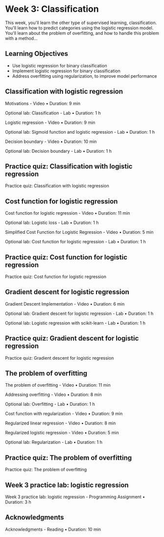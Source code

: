 # Week 3: Classification

This week, you'll learn the other type of supervised learning, classification. You'll learn how to predict categories using the logistic regression model. You'll learn about the problem of overfitting, and how to handle this problem with a method...
## Learning Objectives

* Use logistic regression for binary classification
* Implement logistic regression for binary classification
* Address overfitting using regularization, to improve model performance
## Classification with logistic regression

Motivations - Video • Duration: 9 min

Optional lab: Classification - Lab • Duration: 1 h

Logistic regression - Video • Duration: 9 min

Optional lab: Sigmoid function and logistic regression - Lab • Duration: 1 h

Decision boundary - Video • Duration: 10 min

Optional lab: Decision boundary - Lab • Duration: 1 h
## Practice quiz: Classification with logistic regression

Practice quiz: Classification with logistic regression
## Cost function for logistic regression

Cost function for logistic regression - Video • Duration: 11 min

Optional lab: Logistic loss - Lab • Duration: 1 h

Simplified Cost Function for Logistic Regression - Video • Duration: 5 min

Optional lab: Cost function for logistic regression - Lab • Duration: 1 h
## Practice quiz: Cost function for logistic regression

Practice quiz: Cost function for logistic regression
## Gradient descent for logistic regression

Gradient Descent Implementation - Video • Duration: 6 min

Optional lab: Gradient descent for logistic regression - Lab • Duration: 1 h

Optional lab: Logistic regression with scikit-learn - Lab • Duration: 1 h
## Practice quiz: Gradient descent for logistic regression

Practice quiz: Gradient descent for logistic regression
## The problem of overfitting

The problem of overfitting - Video • Duration: 11 min

Addressing overfitting - Video • Duration: 8 min

Optional lab: Overfitting - Lab • Duration: 1 h

Cost function with regularization - Video • Duration: 9 min

Regularized linear regression - Video • Duration: 8 min

Regularized logistic regression - Video • Duration: 5 min

Optional lab: Regularization - Lab • Duration: 1 h
## Practice quiz: The problem of overfitting

Practice quiz: The problem of overfitting
## Week 3 practice lab: logistic regression

Week 3 practice lab: logistic regression - Programming Assignment • Duration: 3 h
## Acknowledgments

Acknowledgments - Reading • Duration: 10 min